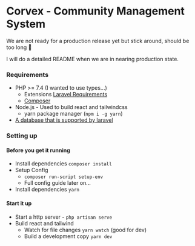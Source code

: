 # Corvex - Community Management System

We are not ready for a production release yet but stick around, should be too long 🤞

I will do a detailed README when we are in nearing production state.


### Requirements
 - PHP \>= 7.4 (I wanted to use types...)
   - Extensions [Laravel Requirements](https://laravel.com/docs/8.x/installation#server-requirements)
   - [Composer](https://getcomposer.org)
 - Node.js - Used to build react and tailwindcss
   - yarn package manager (`npm i -g yarn`)
 - [A database that is supported by laravel](https://laravel.com/docs/8.x/database#introduction)



### Setting up
#### Before you get it running
 - Install dependencies `composer install`
 - Setup Config
   - `composer run-script setup-env`
   - Full config guide later on...
 - Install dependencies `yarn`
 
#### Start it up
 - Start a http server - `php artisan serve` 
 - Build react and tailwind
   - Watch for file changes `yarn watch` (good for dev)
   - Build a development copy `yarn dev`  

